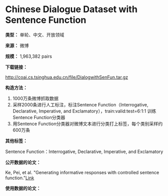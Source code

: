 # Chinese Dialogue Dataset with Sentence Function

**类型：** 单轮、中文、开放领域

**来源：** 微博

**规模：** 1,963,382 pairs

**下载链接：**

http://coai.cs.tsinghua.edu.cn/file/DialogwithSenFun.tar.gz



**构造方法：**

1. 1000万条微博抓取数据
2. 采样2000条进行人工标注，标注Sentence Function（Interrogative, Declarative, Imperative, and Exclamatory），train:valid:test=6:1:1 训练Sentence Function分类器
3. 用Sentence Function分类器对微博文本进行分类打上标签，每个类别采样约600万条



**其他标签：**

Sentence Function：Interrogative, Declarative, Imperative, and Exclamatory



**公开数据的论文：**

Ke, Pei, et al. "Generating informative responses with controlled sentence function."[Link](http://coai.cs.tsinghua.edu.cn/hml/media/files/acl_senfun.pdf)



**使用数据的论文：**

